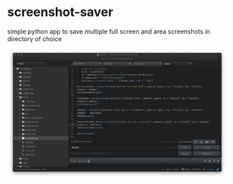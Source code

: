 # screenshot-saver
simple python app to save multiple full screen and area screenshots in directory of choice 

![app_screenshot](app_screenshot.png)
